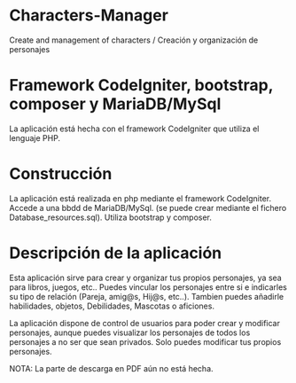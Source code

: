 # Characters-Manager
Create and management of characters / Creación y organización de personajes

# Framework CodeIgniter, bootstrap, composer y MariaDB/MySql
La aplicación está hecha con el framework CodeIgniter que utiliza el lenguaje PHP.

# Construcción
La aplicación está realizada en php mediante el framework CodeIgniter.
Accede a una bbdd de MariaDB/MySql. (se puede crear mediante el fichero Database_resources.sql).
Utiliza bootstrap y composer.

# Descripción de la aplicación
Esta aplicación sirve para crear y organizar tus propios personajes, ya sea para libros, juegos, etc..
Puedes vincular los personajes entre si e indicarles su tipo de relación (Pareja, amig@s, Hij@s, etc..).
Tambien puedes añadirle habilidades, objetos, Debilidades, Mascotas o aficiones.

La aplicación dispone de control de usuarios para poder crear y modificar personajes, aunque puedes visualizar los personajes de todos los personajes a no ser que sean privados.
Solo puedes modificar tus propios personajes.

NOTA: La parte de descarga en PDF aún no está hecha.
